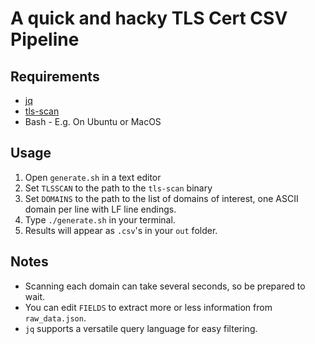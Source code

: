 # A quick and hacky TLS Cert CSV Pipeline

## Requirements

* [jq](https://stedolan.github.io/jq/)
* [tls-scan](https://github.com/prbinu/tls-scan)
* Bash - E.g. On Ubuntu or MacOS

## Usage

1. Open `generate.sh` in a text editor
2. Set `TLSSCAN` to the path to the `tls-scan` binary
3. Set `DOMAINS` to the path to the list of domains of interest, one ASCII domain per line with LF line endings. 
4. Type `./generate.sh` in your terminal. 
5. Results will appear as `.csv`'s in your `out` folder. 

## Notes

* Scanning each domain can take several seconds, so be prepared to wait. 
* You can edit `FIELDS` to extract more or less information from `raw_data.json`. 
* `jq` supports a versatile query language for easy filtering. 
